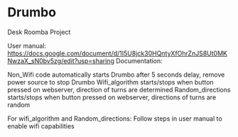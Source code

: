 # Drumbo
Desk Roomba Project

User manual: https://docs.google.com/document/d/1I5U8jck30HQntyXfOhrZnJS8Ut0MKNwzaX_sN0bv5zg/edit?usp=sharing
Documentation: 

Non_Wifi code automatically starts Drumbo after 5 seconds delay, remove power source to stop Drumbo
Wifi_algorithm starts/stops when button pressed on webserver, direction of turns are determined
Random_directions starts/stops when button pressed on webserver, directions of turns are random

For wifi_algorithm and Random_directions: Follow steps in user manual to enable wifi capabilities

